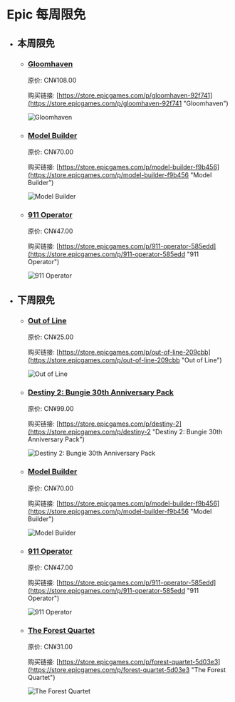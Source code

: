 # Epic 每周限免

- ## 本周限免


  - ### [Gloomhaven](https://store.epicgames.com/p/gloomhaven-92f741 "Gloomhaven")

    原价: CN¥108.00

    购买链接: [https://store.epicgames.com/p/gloomhaven-92f741](https://store.epicgames.com/p/gloomhaven-92f741 "Gloomhaven")

    ![Gloomhaven](https://cdn1.epicgames.com/spt-assets/ef2777467a3c49059a076e42fd9b41f0/gloomhaven-offer-1j9mc.jpg)


  - ### [Model Builder](https://store.epicgames.com/p/model-builder-f9b456 "Model Builder")

    原价: CN¥70.00

    购买链接: [https://store.epicgames.com/p/model-builder-f9b456](https://store.epicgames.com/p/model-builder-f9b456 "Model Builder")

    ![Model Builder](https://cdn1.epicgames.com/spt-assets/7472ec268e344e77a85e95976c0ffc6d/model-builder-ymmta.png)


  - ### [911 Operator](https://store.epicgames.com/p/911-operator-585edd "911 Operator")

    原价: CN¥47.00

    购买链接: [https://store.epicgames.com/p/911-operator-585edd](https://store.epicgames.com/p/911-operator-585edd "911 Operator")

    ![911 Operator](https://cdn1.epicgames.com/spt-assets/c06cc46c27954f55974e9e7a4f3b3849/911-operator-omkv7.jpg)


- ## 下周限免


  - ### [Out of Line](https://store.epicgames.com/p/out-of-line-209cbb "Out of Line")

    原价: CN¥25.00

    购买链接: [https://store.epicgames.com/p/out-of-line-209cbb](https://store.epicgames.com/p/out-of-line-209cbb "Out of Line")

    ![Out of Line](https://cdn1.epicgames.com/spt/8b4ecd70-a418-480e-b59c-e7f94f05d449/out-of-line-offer-4a5df3c7.jpg)


  - ### [Destiny 2: Bungie 30th Anniversary Pack](https://store.epicgames.com/p/destiny-2 "Destiny 2: Bungie 30th Anniversary Pack")

    原价: CN¥99.00

    购买链接: [https://store.epicgames.com/p/destiny-2](https://store.epicgames.com/p/destiny-2 "Destiny 2: Bungie 30th Anniversary Pack")

    ![Destiny 2: Bungie 30th Anniversary Pack](https://cdn1.epicgames.com/offer/428115def4ca4deea9d69c99c5a5a99e/EGS_Destiny2Bungie30thAnniversaryPack_Bungie_AddOn_S1_2560x1440-40e931364bcfa578a0b3b9daed1774bf)


  - ### [Model Builder](https://store.epicgames.com/p/model-builder-f9b456 "Model Builder")

    原价: CN¥70.00

    购买链接: [https://store.epicgames.com/p/model-builder-f9b456](https://store.epicgames.com/p/model-builder-f9b456 "Model Builder")

    ![Model Builder](https://cdn1.epicgames.com/spt-assets/7472ec268e344e77a85e95976c0ffc6d/model-builder-ymmta.png)


  - ### [911 Operator](https://store.epicgames.com/p/911-operator-585edd "911 Operator")

    原价: CN¥47.00

    购买链接: [https://store.epicgames.com/p/911-operator-585edd](https://store.epicgames.com/p/911-operator-585edd "911 Operator")

    ![911 Operator](https://cdn1.epicgames.com/spt-assets/c06cc46c27954f55974e9e7a4f3b3849/911-operator-omkv7.jpg)


  - ### [The Forest Quartet](https://store.epicgames.com/p/forest-quartet-5d03e3 "The Forest Quartet")

    原价: CN¥31.00

    购买链接: [https://store.epicgames.com/p/forest-quartet-5d03e3](https://store.epicgames.com/p/forest-quartet-5d03e3 "The Forest Quartet")

    ![The Forest Quartet](https://cdn1.epicgames.com/spt-assets/5f711e24b6534e32981f910a38e20756/the-forest-quartet-ncqa1.jpg)

